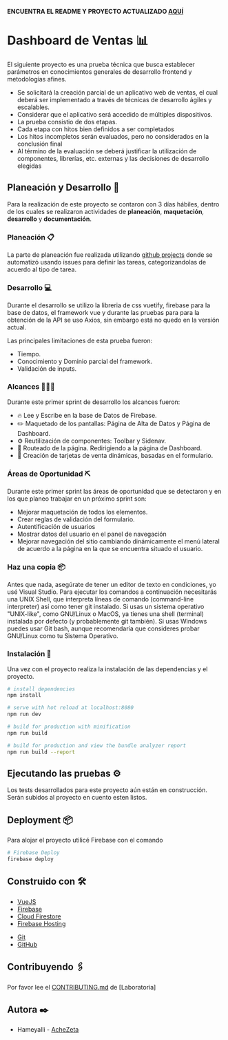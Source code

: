 **ENCUENTRA EL README Y PROYECTO ACTUALIZADO [AQUÍ](https://github.com/AcheZeta/dashboardVentas/tree/ramaHame)**

# Dashboard de Ventas 📊 

El siguiente proyecto es una prueba técnica que busca establecer parámetros en
conocimientos generales de desarrollo frontend y metodologías
afines.

- Se solicitará la creación parcial de un aplicativo web de ventas, el cual deberá ser implementado a través de técnicas de desarrollo ágiles y escalables.
- Considerar que el aplicativo será accedido de múltiples dispositivos.
- La prueba consistio de dos etapas.
- Cada etapa con hitos bien definidos a ser completados
- Los hitos incompletos serán evaluados, pero no considerados en la conclusión final
- Al término de la evaluación se deberá justificar la utilización de componentes, librerías, etc. externas y las decisiones de desarrollo elegidas

## Planeación  y Desarrollo 📑

Para la realización de este proyecto se contaron con 3 días hábiles, dentro de los cuales se realizaron actividades de **planeación**, **maquetación**, **desarrollo** y **documentación**.

### Planeación 📋

La parte de planeación fue realizada utilizando [github projects](https://github.com/AcheZeta/dashboardVentas/projects/1?fullscreen=true) donde se automatizó usando issues para definir las tareas, categorizandolas de acuerdo al tipo de tarea. 

### Desarrollo 💻

Durante el desarrollo se utilizo la libreria de css vuetify, firebase para la base de datos, el framework vue y durante las pruebas para para la obtención de la API se uso Axios, sin embargo está no quedo en la versión actual.

Las principales limitaciones de esta prueba fueron: 
- Tiempo.
- Conocimiento y Dominio parcial del framework.
- Validación de inputs. 

### Alcances 👩🏼‍💻

Durante este primer sprint de desarrollo los alcances fueron: 
- 🔥 Lee y Escribe en la base de Datos de Firebase.
- ✏️ Maquetado de los pantallas: Página de Alta de Datos y Página de Dashboard.
- ⚙️ Reutilización de componentes: Toolbar y Sidenav. 
- 🎯 Routeado de la página. Redirigiendo a la página de Dashboard.
- 📍 Creación de tarjetas de venta dinámicas, basadas en el formulario.

### Áreas de Oportunidad ⛏ 

Durante este primer sprint las áreas de oportunidad que se detectaron y en los  que planeo trabajar en un próximo sprint son: 
- Mejorar maquetación de todos los elementos.
- Crear reglas de validación del formulario. 
- Autentificación de usuarios
- Mostrar datos del usuario en el panel de navegación
- Mejorar navegación del sitio cambiando dinámicamente el menú lateral de acuerdo a la página en la que se encuentra situado el usuario.

### Haz una copia 📦

Antes que nada, asegúrate de tener un  editor de texto en condiciones, yo usé Visual Studio.
Para ejecutar los comandos a continuación necesitarás una  UNIX Shell, que interpreta líneas de comando (command-line interpreter) así como tener git instalado. Si usas un sistema operativo "UNIX-like", como GNU/Linux o MacOS, ya tienes una shell (terminal) instalada por defecto (y probablemente git también). Si usas Windows puedes usar Git bash, aunque recomendaría que consideres probar  GNU/Linux como tu Sistema Operativo.

### Instalación 🔧

Una vez con el proyecto realiza la instalación de las dependencias y el proyecto.

``` bash
# install dependencies
npm install

# serve with hot reload at localhost:8080
npm run dev

# build for production with minification
npm run build

# build for production and view the bundle analyzer report
npm run build --report
```


## Ejecutando las pruebas ⚙️

Los tests desarrollados para este proyecto aún están en construcción.
Serán subidos al proyecto en cuento esten listos. 

## Deployment 📦

Para alojar el proyecto utilicé Firebase con el comando

``` bash
# Firebase Deploy
firebase deploy
```

## Construido con 🛠️

* [VueJS](https://vuejs.org/)
* [Firebase](https://firebase.google.com/)
* [Cloud Firestore](https://firebase.google.com/docs/firestore)
* [Firebase Hosting](https://firebase.google.com/docs/hosting)
- [Git](https://git-scm.com/)
- [GitHub](https://github.com/)

## Contribuyendo 🖇️

Por favor lee el [CONTRIBUTING.md](https://github.com/Laboratoria/curricula-js/blob/master/CONTRIBUTING.md) de [Laboratoria]

## Autora ✒️

- Hameyalli - [AcheZeta](https://github.com/AcheZeta)


